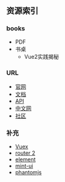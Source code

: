 ## 资源索引

### books
- PDF
- 书桌
    - Vue2实践揭秘

### URL
- [官网](https://cn.vuejs.org/)
- [文档](https://cn.vuejs.org/v2/guide/)
- [API](https://cn.vuejs.org/v2/api/)
- [中文网]()
- [社区]()

### 补充
- [Vuex](https://vuex.vuejs.org/zh-cn/intro.html)
- [router 2](https://router.vuejs.org/zh-cn/)
- [element](http://element-cn.eleme.io/#/zh-CN)
- [mint-ui](http://mint-ui.github.io/#!/zh-cn)
- [phantomjs](http://phantomjs.org/)